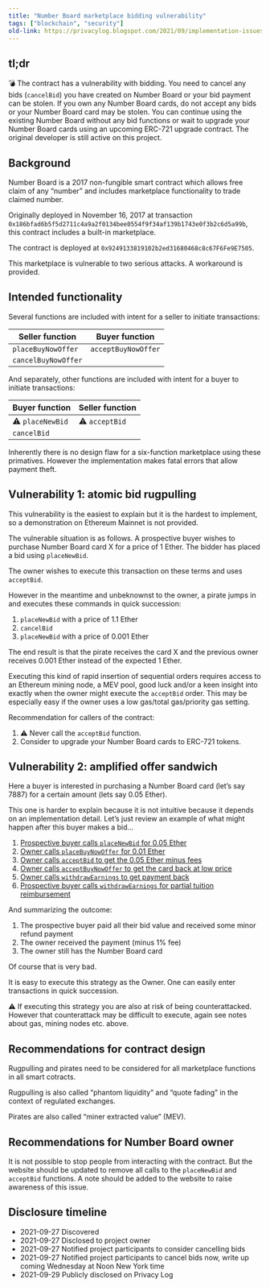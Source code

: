 ```yaml
---
title: "Number Board marketplace bidding vulnerability"
tags: ["blockchain", "security"]
old-link: https://privacylog.blogspot.com/2021/09/implementation-issues-make-number-board.html
---
```


## tl;dr

💣 The contract has a vulnerability with bidding. You need to cancel any bids (`cancelBid`) you have created on Number Board or your bid payment can be stolen. If you own any Number Board cards, do not accept any bids or your Number Board card may be stolen. You can continue using the existing Number Board without any bid functions or wait to upgrade your Number Board cards using an upcoming ERC-721 upgrade contract. The original developer is still active on this project.

## Background

Number Board is a 2017 non-fungible smart contract which allows free claim of any “number” and includes marketplace functionality to trade claimed number.

Originally deployed in November 16, 2017 at transaction `0x186bfad6b5f5d2711c4a9a2f0134bee0554f9f34af139b1743e0f3b2c6d5a99b`, this contract includes a built-in marketplace.

The contract is deployed at `0x9249133819102b2ed31680468c8c67F6Fe9E7505`.

This marketplace is vulnerable to two serious attacks. A workaround is provided.

## Intended functionality

Several functions are included with intent for a seller to initiate transactions:

| Seller function     | Buyer function      |
| ------------------- | ------------------- |
| `placeBuyNowOffer`  | `acceptBuyNowOffer` |
| `cancelBuyNowOffer` |                     |

And separately, other functions are included with intent for a buyer to initiate transactions:

| Buyer function | Seller function |
| -------------- | --------------- |
| ⚠️ `placeNewBid`  | ⚠️ `acceptBid`     |
| `cancelBid`    |                 |

Inherently there is no design flaw for a six-function marketplace using these primatives. However the implementation makes fatal errors that allow payment theft.

## Vulnerability 1: atomic bid rugpulling

This vulnerability is the easiest to explain but it is the hardest to implement, so a demonstration on Ethereum Mainnet is not provided.

The vulnerable situation is as follows. A prospective buyer wishes to purchase Number Board card X for a price of 1 Ether. The bidder has placed a bid using `placeNewBid`.

The owner wishes to execute this transaction on these terms and uses `acceptBid`.

However in the meantime and unbeknownst to the owner, a pirate jumps in and executes these commands in quick succession:

1. `placeNewBid` with a price of 1.1 Ether
2. `cancelBid`
3. `placeNewBid` with a price of 0.001 Ether

The end result is that the pirate receives the card X and the previous owner receives 0.001 Ether instead of the expected 1 Ether.

Executing this kind of rapid insertion of sequential orders requires access to an Ethereum mining node, a MEV pool, good luck and/or a keen insight into exactly when the owner might execute the `acceptBid` order. This may be especially easy if the owner uses a low gas/total gas/priority gas setting.

Recommendation for callers of the contract:

1. ⚠️ Never call the `acceptBid` function.
2. Consider to upgrade your Number Board cards to ERC-721 tokens.

## Vulnerability 2: amplified offer sandwich

Here a buyer is interested in purchasing a Number Board card (let’s say 7887) for a certain amount (lets say 0.05 Ether).

This one is harder to explain because it is not intuitive because it depends on an implementation detail. Let’s just review an example of what might happen after this buyer makes a bid…

1. [Prospective buyer calls `placeNewBid` for 0.05 Ether](https://etherscan.io/tx/0x87c93dd6a9916f9849795d9d1ffb595815f133d8b3eca227155bb019a0cdde89)
2. [Owner calls `placeBuyNowOffer` for 0.01 Ether](https://etherscan.io/tx/0xc490cc3de1f08caf2746b6d0abc7a8031ada83d81192f05b396b190a00618c9e)
3. [Owner calls `acceptBid` to get the 0.05 Ether minus fees](https://etherscan.io/tx/0xcf1e8316f393f0f1c8427c94b734371bc5cf020423da62bab742b2b83d75cb0a)
4. [Owner calls `acceptBuyNowOffer` to get the card back at low price](https://etherscan.io/tx/0x5d8936f44fe2eb3520ecd245dc013bfe0734a50ddf7405af8de014cff67d76de)
5. [Owner calls `withdrawEarnings` to get payment back](https://etherscan.io/tx/0xbfd863cf25f395d0c549b3978bbcdb8faaf6509350a5e73eec093ee49b0f3ccd)
6. [Prospective buyer calls `withdrawEarnings` for partial tuition reimbursement](https://etherscan.io/tx/0x0efb7bc23b2b97b012ec60ba0871dabb75b043d72b294b6398d05e81c9f3f55d)

And summarizing the outcome:

1. The prospective buyer paid all their bid value and received some minor refund payment
2. The owner received the payment (minus 1% fee)
3. The owner still has the Number Board card

Of course that is very bad.

It is easy to execute this strategy as the Owner. One can easily enter transactions in quick succession.

⚠️ If executing this strategy you are also at risk of being counterattacked. However that counterattack may be difficult to execute, again see notes about gas, mining nodes etc. above.

## Recommendations for contract design

Rugpulling and pirates need to be considered for all marketplace functions in all smart cotracts.

Rugpulling is also called “phantom liquidity” and “quote fading” in the context of regulated exchanges.

Pirates are also called “miner extracted value” (MEV).

## Recommendations for Number Board owner

It is not possible to stop people from interacting with the contract. But the website should be updated to remove all calls to the `placeNewBid` and `acceptBid` functions. A note should be added to the website to raise awareness of this issue.

## Disclosure timeline

- 2021-09-27 Discovered
- 2021-09-27 Disclosed to project owner
- 2021-09-27 Notified project participants to consider cancelling bids
- 2021-09-27 Notified project participants to cancel bids now, write up coming Wednesday at Noon New York time
- 2021-09-29 Publicly disclosed on Privacy Log
